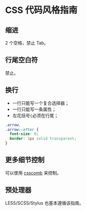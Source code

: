 # CSS 代码风格指南

## 缩进

2 个空格，禁止 Tab。

## 行尾空白符

禁止。

## 换行

- 一行只能写一个复合选择器；
- 一行只能写一条属性；
- 左花括号`{`必须在行尾；

```css
.arrow,
.arrow::after {
  font-size: 0;
  border: 1px solid transparent;
}
```

## 更多细节控制

可以使用 [csscomb](https://github.com/csscomb/csscomb.js) 来控制。

## 预处理器

LESS/SCSS/Stylus 也基本遵循该指南。

